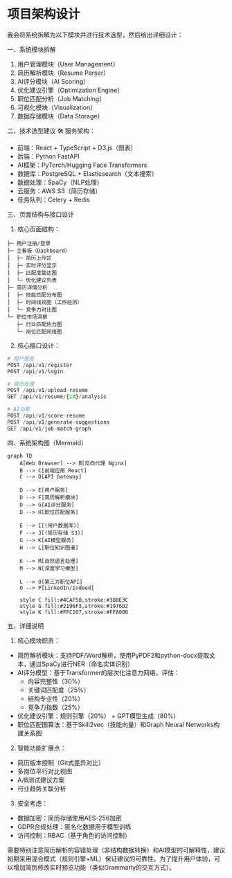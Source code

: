 # 项目架构设计

我会将系统拆解为以下模块并进行技术选型，然后给出详细设计：

一、系统模块拆解
1. 用户管理模块（User Management）
2. 简历解析模块（Resume Parser）
3. AI评分模块（AI Scoring）
4. 优化建议引擎（Optimization Engine）
5. 职位匹配分析（Job Matching）
6. 可视化模块（Visualization）
7. 数据存储模块（Data Storage）

二、技术选型建议
🛠 服务架构：
- 前端：React + TypeScript + D3.js（图表）
- 后端：Python FastAPI
- AI框架：PyTorch/Hugging Face Transformers
- 数据库：PostgreSQL + Elasticsearch（文本搜索）
- 数据处理：SpaCy（NLP处理）
- 云服务：AWS S3（简历存储）
- 任务队列：Celery + Redis

三、页面结构与接口设计

1. 核心页面结构：
```
├─ 用户注册/登录
├─ 主看板（Dashboard）
│  ├─ 简历上传区
│  ├─ 实时评分显示
│  ├─ 匹配度雷达图
│  └─ 优化建议列表
├─ 简历详情分析
│  ├─ 技能匹配分布图
│  ├─ 时间线视图（工作经历）
│  └─ 竞争力对比图
└─ 职位市场洞察
   ├─ 行业匹配热力图
   └─ 岗位匹配网络图
```

2. 核心接口设计：
```python
# 用户服务
POST /api/v1/register
POST /api/v1/login

# 简历处理
POST /api/v1/upload-resume
GET /api/v1/resume/{id}/analysis

# AI功能
POST /api/v1/score-resume
POST /api/v1/generate-suggestions
GET /api/v1/job-match-graph
```

四、系统架构图（Mermaid）

```mermaid
graph TD
    A[Web Browser] --> B[反向代理 Nginx]
    B --> C[前端应用 React]
    C --> D[API Gateway]
    
    D --> E[用户服务]
    D --> F[简历解析模块]
    D --> G[AI评分服务]
    D --> H[职位匹配服务]
    
    E --> I[(用户数据库)]
    F --> J[(简历存储 S3)]
    G --> K[AI模型服务]
    H --> L[职位知识图谱]
    
    K --> M[自然语言处理]
    M --> N[深度学习模型]
    
    L --> O[第三方职位API]
    O --> P[LinkedIn/Indeed]
    
    style C fill:#4CAF50,stroke:#388E3C
    style G fill:#2196F3,stroke:#1976D2
    style K fill:#FFC107,stroke:#FFA000
```

五、详细说明

1. 核心模块职责：
- 简历解析模块：支持PDF/Word解析，使用PyPDF2和python-docx提取文本，通过SpaCy进行NER（命名实体识别）
- AI评分模型：基于Transformer的层次化注意力网络，评估：
  - 内容完整性（30%）
  - 关键词匹配度（25%）
  - 结构专业性（20%）
  - 竞争力指数（25%）
- 优化建议引擎：规则引擎（20%） + GPT模型生成（80%）
- 职位匹配图算法：基于Skill2vec（技能向量）和Graph Neural Networks构建关系图

2. 智能功能扩展点：
- 简历版本控制（Git式差异对比）
- 多岗位平行对比视图
- A/B测试建议方案
- 行业趋势关联分析

3. 安全考虑：
- 数据加密：简历存储使用AES-256加密
- GDPR合规处理：匿名化数据用于模型训练
- 访问控制：RBAC（基于角色的访问控制）

需要特别注意简历解析的容错处理（非结构数据转换）和AI模型的可解释性，建议初期采用混合模式（规则引擎+ML）保证建议的可靠性。为了提升用户体验，可以增加简历修改实时预览功能（类似Grammarly的交互方式）。